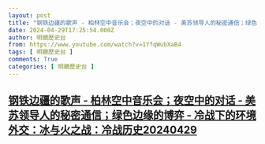 ```yaml
---
layout: post
title: "钢铁边疆的歌声 - 柏林空中音乐会；夜空中的对话 - 美苏领导人的秘密通信；绿色边缘的博弈 - 冷战下的环境外交：冰与火之战：冷战历史20240429"
date: 2024-04-29T17:25:54.000Z
author: 明鏡歷史台
from: https://www.youtube.com/watch?v=1YfqWubXaB4
tags: [ 明鏡歷史台 ]
comments: True
categories: [ 明鏡歷史台 ]
---
```

<!--1714411554000-->
[钢铁边疆的歌声 - 柏林空中音乐会；夜空中的对话 - 美苏领导人的秘密通信；绿色边缘的博弈 - 冷战下的环境外交：冰与火之战：冷战历史20240429](https://www.youtube.com/watch?v=1YfqWubXaB4)
------

<div>

</div>
